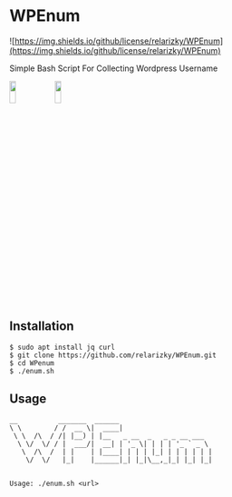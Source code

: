 # WPEnum
![https://img.shields.io/github/license/relarizky/WPEnum](https://img.shields.io/github/license/relarizky/WPEnum)

Simple Bash Script For Collecting Wordpress Username

<img src="https://raw.githubusercontent.com/relarizky/WPEnum/master/screenshot/1.png" 
    height=10% width=15%> <img src="https://raw.githubusercontent.com/relarizky/WPEnum/master/screenshot/2.png"
    height=10% width=15%>
    
## Installation
```
$ sudo apt install jq curl
$ git clone https://github.com/relarizky/WPEnum.git
$ cd WPenum
$ ./enum.sh
```

## Usage
```
__          _______  ______
\ \        / /  __ \|  ____|
 \ \  /\  / /| |__) | |__   _ __  _   _ _ __ ___
  \ \/  \/ / |  ___/|  __| | '_ \| | | | '_ ` _ \
   \  /\  /  | |    | |____| | | | |_| | | | | | |
    \/  \/   |_|    |______|_| |_|\__,_|_| |_| |_|


Usage: ./enum.sh <url>

```
